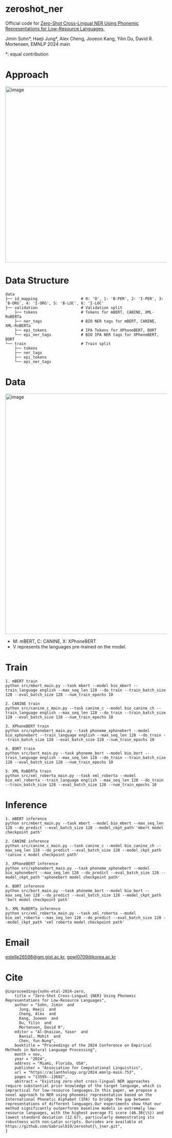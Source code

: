 # zeroshot_ner
Official code for [Zero-Shot Cross-Lingual NER Using Phonemic Representations for Low-Resource Languages](https://aclanthology.org/2024.emnlp-main.753/),

Jimin Sohn*, Haeji Jung*, Alex Cheng, Jooeon Kang, Yilin Du, David R. Mortensen, EMNLP 2024 main

*: equal contribution

# Approach
<img width="548" alt="image" src="https://github.com/user-attachments/assets/6c8c95f0-9a65-49e4-8feb-3fc85afa6196">

# Data Structure
```
data
├── id_mapping                   # 0: 'O', 1: 'B-PER', 2: 'I-PER', 3: 'B-ORG', 4: 'I-ORG', 5: 'B-LOC', 6: 'I-LOC'
├── validation                   # Validation split
    ├── tokens                   # Tokens for mBERT, CANINE, XML-RoBERTa
    ├── ner_tags                 # BIO NER tags for mBERT, CANINE, XML-RoBERTa
    ├── epi_tokens               # IPA Tokens for XPhoneBERT, BORT
    └── epi_ner_tags             # BIO IPA NER tags for XPhoneBERT, BORT
└── train                        # Train split
    ├── tokens                   
    ├── ner_tags
    ├── epi_tokens
    └── epi_ner_tags
```

# Data
<img width="748" alt="image" src="https://github.com/user-attachments/assets/e23687ea-1a2a-40c8-a28a-4b282b4391a8">

- M: mBERT, C: CANINE, X: XPhoneBERT
- V represents the languages pre-trained on the model.

# Train
```
1. mBERT train
python src/mbert_main.py --task mbert --model bio_mbert --train_language english --max_seq_len 128 --do_train --train_batch_size 128 --eval_batch_size 128 --num_train_epochs 10

2. CANINE train
python src/canine_c_main.py --task canine_c --model bio_canine_ch --train_language english --max_seq_len 128 --do_train --train_batch_size 128 --eval_batch_size 128 --num_train_epochs 10

3. XPhoneBERT train
python src/xphonebert_main.py --task phoneme_xphonebert --model bio_xphonebert --train_language english --max_seq_len 128 --do_train --train_batch_size 128 --eval_batch_size 128 --num_train_epochs 10

4. BORT train
python src/bort_main.py --task phoneme_bort --model bio_bort --train_language english --max_seq_len 128 --do_train --train_batch_size 128 --eval_batch_size 128 --num_train_epochs 10

5. XML RoBERTa train
python src/xml_roberta_main.py --task xml_roberta --model bio_xml_roberta --train_language english --max_seq_len 128 --do_train --train_batch_size 128 --eval_batch_size 128 --num_train_epochs 10
```
# Inference
```
1. mBERT inference
python src/mbert_main.py --task mbert --model bio_mbert --max_seq_len 128 --do_predict --eval_batch_size 128 --model_ckpt_path 'mbert model checkpoint path'

2. CANINE inference
python src/canine_c_main.py --task canine_c --model bio_canine_ch --max_seq_len 128 --do_predict --eval_batch_size 128 --model_ckpt_path 'canine c model checkpoint path'

3. XPhoneBERT inference
python src/xphonebert_main.py --task phoneme_xphonebert --model bio_xphonebert --max_seq_len 128 --do_predict --eval_batch_size 128 --model_ckpt_path 'xphonebert model checkpoint path'

4. BORT inference
python src/bort_main.py --task phoneme_bort --model bio_bort --max_seq_len 128 --do_predict --eval_batch_size 128 --model_ckpt_path 'bort model checkpoint path'

5. XML RoBERTa inference
python src/xml_roberta_main.py --task xml_roberta --model bio_xml_roberta --max_seq_len 128 --do_predict --eval_batch_size 128 --model_ckpt_path 'xml roberta model checkpoint path'
```

# Email
estelle26598@gm.gist.ac.kr, gpwl0709@korea.ac.kr

# Cite
```
@inproceedings{sohn-etal-2024-zero,
    title = "Zero-Shot Cross-Lingual {NER} Using Phonemic Representations for Low-Resource Languages",
    author = "Sohn, Jimin  and
      Jung, Haeji  and
      Cheng, Alex  and
      Kang, Jooeon  and
      Du, Yilin  and
      Mortensen, David R",
    editor = "Al-Onaizan, Yaser  and
      Bansal, Mohit  and
      Chen, Yun-Nung",
    booktitle = "Proceedings of the 2024 Conference on Empirical Methods in Natural Language Processing",
    month = nov,
    year = "2024",
    address = "Miami, Florida, USA",
    publisher = "Association for Computational Linguistics",
    url = "https://aclanthology.org/2024.emnlp-main.753",
    pages = "13595--13602",
    abstract = "Existing zero-shot cross-lingual NER approaches require substantial prior knowledge of the target language, which is impractical for low-resource languages.In this paper, we propose a novel approach to NER using phonemic representation based on the International Phonetic Alphabet (IPA) to bridge the gap between representations of different languages.Our experiments show that our method significantly outperforms baseline models in extremely low-resource languages, with the highest average F1 score (46.38{\%}) and lowest standard deviation (12.67), particularly demonstrating its robustness with non-Latin scripts. Ourcodes are available at https://github.com/Gabriel819/zeroshot{\_}ner.git",
}
```
